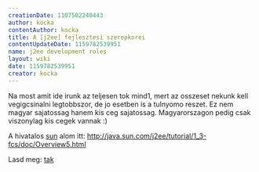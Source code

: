 ```yaml
---
creationDate: 1107502240443 
author: kocka 
contentAuthor: kocka 
title: A [j2ee] fejlesztesi szerepkorei 
contentUpdateDate: 1159782539951 
name: j2ee development roles 
layout: wiki 
date: 1159782539951 
creator: kocka 
---
```

Na most amit ide irunk az teljesen tok mind1, mert az osszeset nekunk kell vegigcsinalni legtobbszor, de jo esetben is a tulnyomo reszet. Ez nem magyar sajatossag hanem kis ceg sajatossag. Magyarorszagon pedig csak viszonylag kis cegek vannak :)

A hivatalos [sun](Sun.html) alom itt: http://java.sun.com/j2ee/tutorial/1_3-fcs/doc/Overview5.html

Lasd meg: [tak](tak.html)


